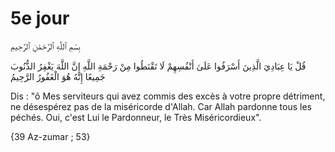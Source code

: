 # 5e jour

بِسْمِ ٱللَّٰهِ ٱلرَّحْمَٰنِ ٱلرَّحِيمِ


قُلْ يَا عِبَادِيَ الَّذِينَ أَسْرَفُوا عَلَىٰ أَنْفُسِهِمْ لَا تَقْنَطُوا مِنْ رَحْمَةِ اللَّهِ إِنَّ اللَّهَ يَغْفِرُ الذُّنُوبَ جَمِيعًا إِنَّهُ هُوَ الْغَفُورُ الرَّحِيمُ 

Dis : "ô Mes serviteurs qui avez commis des excès à votre propre détriment, ne désespérez pas de la miséricorde d'Allah. Car Allah pardonne tous les péchés. Oui, c'est Lui le Pardonneur, le Très Miséricordieux".

{39 Az-zumar ; 53}  